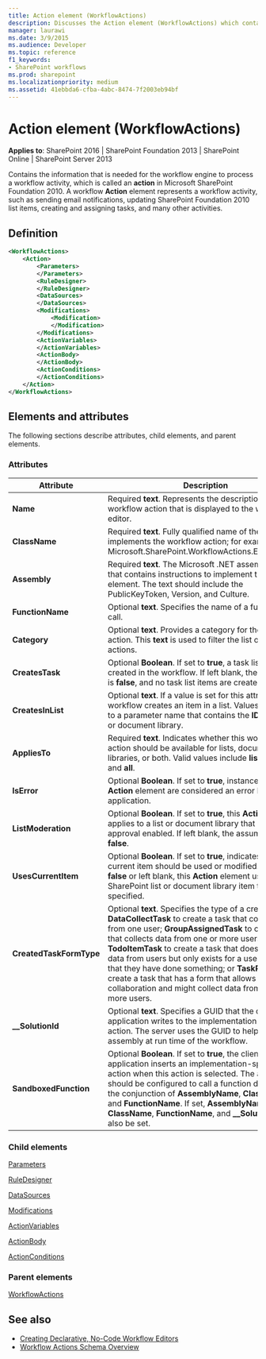 ```yaml
---
title: Action element (WorkflowActions)
description: Discusses the Action element (WorkflowActions) which contains the information that is needed for the workflow engine to process a workflow activity.
manager: laurawi
ms.date: 3/9/2015
ms.audience: Developer
ms.topic: reference
f1_keywords:
- SharePoint workflows
ms.prod: sharepoint
ms.localizationpriority: medium
ms.assetid: 41ebbda6-cfba-4abc-8474-7f2003eb94bf
---
```


# Action element (WorkflowActions)

**Applies to**: SharePoint 2016 | SharePoint Foundation 2013 | SharePoint Online | SharePoint Server 2013

Contains the information that is needed for the workflow engine to process a workflow activity, which is called an **action** in Microsoft SharePoint Foundation 2010. A workflow **Action** element represents a workflow activity, such as sending email notifications, updating SharePoint Foundation 2010 list items, creating and assigning tasks, and many other activities.

## Definition

```XML
<WorkflowActions>
    <Action>
        <Parameters>
        </Parameters>
        <RuleDesigner>
        </RuleDesigner>
        <DataSources>
        </DataSources>
        <Modifications>
            <Modification>
            </Modification>
        </Modifications>
        <ActionVariables>
        </ActionVariables>
        <ActionBody>
        </ActionBody>
        <ActionConditions>
        </ActionConditions>
    </Action>
</WorkflowActions>
```

## Elements and attributes

The following sections describe attributes, child elements, and parent elements.

### Attributes
  
| Attribute | Description |
| --- | --- |
| **Name** | Required **text**. Represents the description of the workflow action that is displayed to the workflow editor. |
| **ClassName** | Required **text**. Fully qualified name of the class that implements the workflow action; for example, Microsoft.SharePoint.WorkflowActions.EmailActivity. |
| **Assembly** | Required **text**. The Microsoft .NET assembly name that contains instructions to implement the **Action** element. The text should include the PublicKeyToken, Version, and Culture. |
| **FunctionName** | Optional **text**. Specifies the name of a function to call. |
| **Category** | Optional **text**. Provides a category for the workflow action. This **text** is used to filter the list of available actions. |
| **CreatesTask** | Optional **Boolean**. If set to **true**, a task list item is created in the workflow. If left blank, the assumption is **false**, and no task list items are created. |
| **CreatesInList** | Optional **text**. If a value is set for this attribute, the workflow creates an item in a list. Values must map to a parameter name that contains the **ID** of the list or document library. |
| **AppliesTo** | Required **text**. Indicates whether this workflow action should be available for lists, document libraries, or both. Valid values include **list**, **doclib**, and **all**. |
| **IsError** | Optional **Boolean**. If set to **true**, instances of this **Action** element are considered an error by the client application. |
| **ListModeration** | Optional **Boolean**. If set to **true**, this **Action** element applies to a list or document library that has content approval enabled. If left blank, the assumption is **false**. |
| **UsesCurrentItem** | Optional **Boolean**. If set to **true**, indicates that the current item should be used or modified. If set to **false** or left blank, this **Action** element uses only the SharePoint list or document library item that is specified. |
| **CreatedTaskFormType** | Optional **text**. Specifies the type of a created task: **DataCollectTask** to create a task that collects data from one user; **GroupAssignedTask** to create a task that collects data from one or more users; **TodoItemTask** to create a task that does not collect data from users but only exists for a user to validate that they have done something; or **TaskProcess** to create a task that has a form that allows for ad-hoc collaboration and might collect data from one or more users. |
| **__SolutionId** | Optional **text**. Specifies a GUID that the client application writes to the implementation-specific action. The server uses the GUID to help locate the assembly at run time of the workflow. |
| **SandboxedFunction** | Optional **Boolean**. If set to **true**, the client application inserts an implementation-specific action when this action is selected. The action should be configured to call a function defined by the conjunction of **AssemblyName**, **ClassName**, and **FunctionName**. If set, **AssemblyName**, **ClassName**, **FunctionName**, and **__SolutionId** must also be set. |

### Child elements

[Parameters](parameters-element-workflowinfo.md)

[RuleDesigner](ruledesigner-element-workflowinfo.md)

[DataSources](datasources-element-workflowinfo.md)

[Modifications](modifications-element-workflowinfo.md)

[ActionVariables](actionvariables-element-workflowinfo.md)

[ActionBody](actionbody-element-workflowinfo.md)

[ActionConditions](actionconditions-element-workflowinfo.md)

### Parent elements

[WorkflowActions](workflowactions-element-workflowactions.md)

## See also

- [Creating Declarative, No-Code Workflow Editors](https://msdn.microsoft.com/library/60dfda8d-e724-4d7d-9578-aa239c362dcf(Office.15).aspx)
- [Workflow Actions Schema Overview](https://msdn.microsoft.com/library/25da07cb-b228-43f2-9cdf-c8c71c3eabbb(Office.15).aspx)
